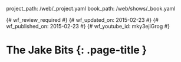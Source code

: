 project_path: /web/_project.yaml
book_path: /web/shows/_book.yaml

{# wf_review_required #}
{# wf_updated_on: 2015-02-23 #}
{# wf_published_on: 2015-02-23 #}
{# wf_youtube_id: mky3ejiGrog #}

# The Jake Bits {: .page-title }


<div class="video-wrapper">
  <iframe class="devsite-embedded-youtube-video" data-video-id="mky3ejiGrog"
          data-autohide="1" data-showinfo="0" frameborder="0" allowfullscreen>
  </iframe>
</div>

